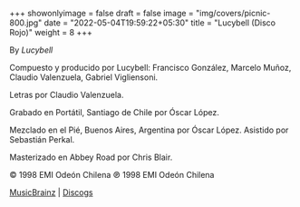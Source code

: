 +++
showonlyimage = false
draft = false
image = "img/covers/picnic-800.jpg"
date = "2022-05-04T19:59:22+05:30"
title = "Lucybell (Disco Rojo)"
weight = 8
+++

By _Lucybell_

<!--more-->

Compuesto y producido por Lucybell: Francisco González, Marcelo Muñoz, Claudio Valenzuela, Gabriel Vigliensoni.

Letras por Claudio Valenzuela.

Grabado en Portátil, Santiago de Chile por Óscar López.

Mezclado en el Pié, Buenos Aires, Argentina por Óscar López. Asistido por Sebastián Perkal.

Masterizado en Abbey Road por Chris Blair.

© 1998 EMI Odeón Chilena ℗ 1998 EMI Odeón Chilena

[MusicBrainz](https://musicbrainz.org/release-group/5a29f0ad-e354-3628-9385-9c79416b6a59) | [Discogs](https://www.discogs.com/Lucybell-Lucybell/master/589761)